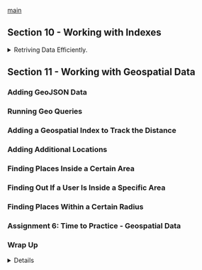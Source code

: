 <!--
// cSpell:ignore IXSCAN
-->

[main](README.md)

## Section 10 - Working with Indexes
<details>
<summary>
Retriving Data Efficiently.
</summary>

Indexes can speed up our operations (or make them much slower). we will understand what indexes are, which types of indexes exists, and how to use them.

### What Are Indexes & Why Do We Use Them?

indexes can speed up our operations - find, delete and update.

in the default behavior, when there are no indexes, find a matching document requires scanning over all the documents and checking for the field,if the collections is large, the search can take a while.
```js
db.products.find({seller:"Max"})
```

if there is an index, then the index is stored as an ordered list of the values (seller), with each value holding a pointer to the complete document. this allows to search for the matching values in an efficient way (because the index list is ordered), and then to retrieve the documents with a direct access.

however, we shouldn't use too many indexes, because indexes speed up find operations, but they have performance costs on inserts and updates (the ordered list needs to be sorted), and they do take up some space.

### Adding a Single Field Index

we will use the "persons.json" file for this lesson. we first import it.

`mongoimport persons.json -d contactData -c contacts --jsonArray --drop`

and now we take a look. there are 5000 documents, some of the fields are nested documents. we start with running a query to match all contacts older than 60.

```js
show dbs
use contactData
show collections
db.contacts.count()
db.contacts.findOne()
// people older than 60
db.contacts.find({"dob.age":{$gt:60}})
db.contacts.find({"dob.age":{$gt:60}}).count()
```
we can analyze a query by adding a method before the command and see what happend
```js
db.contacts.explain().find({"dob.age":{$gt:60}})
```
the result is the following json file

```json
{
    "queryPlanner" : {
            "plannerVersion" : 1,
            "namespace" : "contactData.contacts",
            "indexFilterSet" : false,
            "parsedQuery" : {
                    "dob.age" : {
                            "$gt" : 60
                    }
            },
            "winningPlan" : {
                    "stage" : "COLLSCAN",
                    "filter" : {
                            "dob.age" : {
                                    "$gt" : 60
                            }
                    },
                    "direction" : "forward"
            },
            "rejectedPlans" : [ ]
    },
    "serverInfo" : {
            "host" : "hostname-l14",
            "port" : 27017,
            "version" : "3.4.24",
            "gitVersion" : "865b4f6a96d0f5425e39a18337105f33e8db504d"
    },
    "ok" : 1
}
```
we don't care much about the server info,but the "queryPlanner.winningPlan" is very interesting. it can compare different plans and determine which one was selected, if we don't have an index, the only option is a full collection scan.

if we want a better explained version, we can pass an argument to the `explain()` function and get more verbose analysis.
```js
db.contacts.explain("executionStats").find({"dob.age":{$gt:60}})
```
we can see how long the execution took, and that we scanned all 5000 documents to match 1222 of them.
```json
"executionStats" : {
    "executionSuccess" : true,
    "nReturned" : 1222,
    "executionTimeMillis" : 2,
    "totalKeysExamined" : 0,
    "totalDocsExamined" : 5000,
    "executionStages" : {
            "stage" : "COLLSCAN",
            "filter" : {
                    "dob.age" : {
                            "$gt" : 60
                    }
            },
            "nReturned" : 1222,
            "executionTimeMillisEstimate" : 0,
            "works" : 5002,
            "advanced" : 1222,
            "needTime" : 3779,
            "needYield" : 0,
            "saveState" : 39,
            "restoreState" : 39,
            "isEOF" : 1,
            "invalidates" : 0,
            "direction" : "forward",
            "docsExamined" : 5000
    }
},
```
so lets add an index and see if things change, we pass the name of the field and the direction (1 for ascending and -1 for descending)

```js
db.contacts.createIndex({"dob.age":1})
db.contacts.explain("executionStats").find({"dob.age":{$gt:60}})
```
now the output is different, and we see that only 1222 documents where examined. now there is an input stage and a fetch stage.

 ### Indexes Behind the Scenes

> What does createIndex() do in detail?
> 
> Whilst we can't really see the index, you can think of the index as a simple list of values + > pointers to the original document.
> 
> Something like this (for the "age" field):
> 
> (29, "address in memory/ collection a1")
> 
> (30, "address in memory/ collection a2")
> 
> (33, "address in memory/ collection a3")
> 
> The documents in the collection would be at the "addresses" a1, a2 and a3. The order does not > have to match the order in the index (and most likely, it indeed won't).
> 
> The important thing is that the index items are ordered (ascending or descending - depending > on how you created the index). createIndex({age: 1}) creates an index with ascending sorting, > createIndex({age: -1}) creates one with descending sorting.
> 
> MongoDB is now able to quickly find a fitting document when you filter for its age as it has > a sorted list. Sorted lists are way quicker to search because you can skip entire ranges (and > don't have to look at every single document).
> 
> Additionally, sorting (via sort(...)) will also be sped up because you already have a sorted > list. Of course this is only true when sorting for the age.

### Understanding Index Restrictions

when we run the indexed query, we had a speed up. but if we run it again, with a different threshold for the age, we see that we examine all the documents, and our execution is slower this time.

```js
db.contacts.explain("executionStats").find({"dob.age":{$gt:5}})
db.contacts.dropIndex({"dob.age":1})
db.contacts.explain("executionStats").find({"dob.age":{$gt:5}})
```
if our query returns all (or most) of the documents, than having an index makes the operation slower. because it creates a extra step over the collection scan (probably an issue of memory locality).


### Creating Compound Indexes

we can create indexes on numbers and on text, but not on boolean values (that wouldn't speed things up that much)
```js
db.contacts.findOne()
db.contacts.explain("executionStats").find({gender:"male"})
db.contacts.createIndex({gender:1})
db.contacts.explain("executionStats").find({gender:"male"})
```

but we can combine indexes together, and create compounded index. the order of the field matters when we create the index, but not when we write the find command
```js
db.contacts.dropIndex({gender:1})
db.contacts.createIndex({"dob.age":1, gender:1})
db.contacts.explain().find({"dob.age":35, gender:"male"})
```

the index speeds up queries that use the start of the index. it works left to right.

- `{"dob.age":35,gender:"male"}` - speed up. match by index
- `{gender:"male","dob.age":35,}` - speedup, order doesn't matter.
- `{"dob.age":35}` - speed up. partial part of the index.
- `{"dob.age":35,gender:"male",nat:"US"}` - speed up, extra fields
- `{"dob.age":35, nat:"US"}` - speed up, partial match of the index, with extra fields
- `{gender:"male"}` - no speed up, the index list is sorted by age first, so it can't scan by gender.

because the index list is sorted over all fields, we can scan parts of the sorted lists, but only if we use the 'head' parts of the index.

### Using Indexes for Sorting

indexes also help us with sorting, because we already have a sorted list, so one part of the work was already done for us!

```js
db.contacts.explain().find({"dob.age":35}).sort({gender:-1})
```

it's also important to note that if we don't sort on an existing index, we can potentially timeout on the request, or run out of memory, the memory threshold is 32MB.

so sometimes we want an index to allow us to sort, even if we don't get a speed up for fetching.

### Understanding the Default Index

we can see all indexes for a collection.
`db.contacts.getIndexes()`

there is always a default index based on the _id field.

### Configuring Indexes

we might want unique index, like the _id field, this guarantees that we have unique field without duplicates.
```js
db.contacts.findOne()
db.contacts.createIndex({email:1},{unique:true})
```

### Understanding Partial Filters

if we know that some values of the index aren't used frequently, we can have a partial index, which ignores those values and is more performant. this means that we accept that if we do need those documents, we will have to perform a collection scan on them.

```js
db.contacts.createIndex({"dob.age":1},{partialFilterExpression:{"dob.age": {$gt:60}}})
db.contacts.createIndex({"dob.age":1},{partialFilterExpression:{gender:"male"}})
db.contacts.explain.find({"dob.age":{$gt:70}}).pretty()
db.contacts.explain.find({"dob.age":{$gt:70}, gender:"male"}).pretty()
```

in a partial filter, the size of the index list is smaller, and we don't need to change it if we add a document with the non-indexed value.

### Applying the Partial Index

we can have a use case of combing a partial index with unique index.

```js
db.users.insertMany([{name:"Max", email: "max@test.com"0},{name:"Manu"}])
db.users.createIndex({email:1},{unique:true})
db.users.insertOne({name:"Anna"}) // duplicate key - null vale is a value in the index
```

if we still want yo allow this behavior. we create a partial index that is created only when the field exists, so we can have multiple null values, but unique existing fields.

```js
db.users.dropIndex({email:1})
db.users.createIndex({email:1},{unique:true, partialFilterExpression:{email:{$exists:true}}})
```

### Understanding the Time-To-Live (TTL) Index

an index for self-destroying data, we decide when data is removed from the collection.

```js
db.sessions.insertOne({data: "asa",createdAt: new Date()})
db.sessions.find().pretty()
db.sessions.createIndex({createdAt:1},{expireAfterSeconds:10})
db.sessions.find().pretty()
db.sessions.insertOne({data: "x",createdAt: new Date()})
//now both will be deleted
db.sessions.find().pretty()
```

this triggers when we have a new insertion, so if we add the index after we created the elements, it won't delete them until we trigger it.

this works only for datetime fields, and is only for single field indexes.

### Query Diagnosis & Query Planning

> - `explain("queryPlanner")` - default. Show summary for executed Query + Winning Plan.
> - `explain("executionStats")` - Show **Detailed** Summary for executed query + Winning Plan + Possibly Rejected Plans.
> - `explain("allPlansExecution")` - Show **Detailed** Summary for executed query + Winning Plan + Winning Plan Decision Process.

things we should look at:
- Milliseconds Process Time (**IXSCAN** typically beats **COLLSCAN**)
- number of keys(in index) examind
- number of documents examined (should be as close as possible to number of indexes, or zero)
- number of documents returned

the case of Zero documents is relevent in a covered Query.

### Understanding Covered Queries

```js
db.customers.insertMany([
        {name:"Max", age:29,salary:3000},
        {name:"Manu", age:30,salary:4000}
])
db.customers.createIndex({name:1})
db.customers.explain("executionStats").find({name:"Max"})
```

the index holds a pointer to the document, but it also holds the key (which is the index), so if we just return the field in the index, te we get a covered query, where no documents were examined.

```js
db.customers.explain("executionStats").find({name:"Max"},{_id:0, name:1})
```

now the *stage* field is **"PROJECTION"**, and this query is very efficient and fast.

### How MongoDB Rejects a Plan

MongoDb can reject plans

```js
db.customers.getIndexes() // id and name
db.customers.CreateIndex({age:1,name:1}) // compound index - order matters
db.customers.explain().find({age:"Max", name:30}) // order doesn't matter
```

the rejected plans now contains the Index Scan on the name alone. mongo can determine which plan to use. it first takes all the indexes which might be useful in the query. it then deides between them by using a subset of the data and running all the plans. then it takes the fastest to run on the entire data set, it then keeps a cache about this query. the cache is cleared after sufficient amount of writes, if the index is rebuilt of if indexes are added or removed, and of course, when the mongoDB server is restarted.

```js
db.customers.explain("allPlansExecution").find({age:"Max", name:30})
```
now we see detailed metrics for the rejected plans.

### Using Multi-Key Indexes

indexes on on array fields,multi key indexes.

```js
db.contacts.dropCollection()
db.contacts.insertOne({name:"Max",hobbies:["Cooking", "Sports",addresses:[{street:"first"},{street:"second"}]]})
db.contacts.createIndex({hobbies:1})
db.contacts.explain("executionStats").find({hobbies:"Sports"})
```
each value of the arrays is an entry in the index list, so if a collection has a total of 100 values in arrays over 30 documents, then the size of the index list will be 100, one for each element.


```js
db.contacts.createIndex({addresses:1})
db.contacts.explain("executionStats").find({"addresses.street":"main street"})
```
this time a collection scan is used, because the indexes field is a nested document, so it indexes over the documents, not parts of it.

```js
db.contacts.explain("executionStats").find({addresses:{street:"main street"}}) // index Scan
```
we can create multikey field on elements of the arrays.
```js
db.contacts.createIndex({"addresses.street":1}) 
db.contacts.explain("executionStats").find({"addresses.street":"main street"}) //index Scan again
```

we can't have compound indexes made of more than one multi-key index.
```js
db.contacts.createIndex({addresses:1,hobbies:1}) // won't work
```

### Text Indexes
<details>
<summary>
Special Behaviors for text Indexes.
</summary>

we can create text indexes, which makes searching text much better performant. a text index is a basically a multi-key array index, where the text was tokensized, standardized and had the stop words removed (is, a, the, for) and the keywords should remain.

```js
db.prodcuts.insertMany([
        {title:"A book", description: "Awesome book about a young artist"},
        {title:"Red Shirt", description: "This t-shirt is read and prettry awesome"}
])

db.products.createIndex({description:1})//normal index
db.products.createIndex({description:"text"})//text index index
db.products.find({$text:{$search:"awesome"}}).pretty()
db.products.find({$text:{$search:"red book"}}).pretty()
```
we can have only one text index per collection, so we don't need to specify which field we are searching on (we can combine them).

when we search using the `$text:{$search:""}` syntax, the case doesn't matter, as the index words are stored in lower case, and if we search for multiple words, then it's treated as if we want matches to any of those words. if we want an exact match, we need to wrap the text in quotation marks, so we have to escape them.\
this is faster than using regular expressions.

```js
db.products.find({$text:{$search:"\"red book\""}}).pretty() // no match
db.products.find({$text:{$search:"\"awesome book\""}}).pretty() // match
```

#### Text Indexes & Sorting

when we search by text index, some results are "better" than others, those who match more keywords in the search phrase are considered more relevant, so we can reflect this.
```js
db.products.find({$text:{$search:"awesome t-shirt"}}).pretty() // match 2
db.products.find({$text:{$search:"awesome t-shirt"}},{score:{$meta:"textScore"}}).pretty() // show index matching score
db.products.find({$text:{$search:"awesome t-shirt"}},{score:{$meta:"textScore"}}).sort({score:{$meta:"textScore"}}).pretty() // explicit sort
```

now we see how much each of the documents scored when matching against the text query, and the results are also sorted by this score!

#### Creating Combined Text Indexes

we can only have a single text index per collection, but we can combine multiple fields if we need.
```js
db.products.createIndex({title:"text"}) // fails because we already have a text index
db.products.dropIndex({description:"text"}) // doesn't work
db.product.getIndexes() // take index name
db.products.dropIndex({description:"descrption_text"}) // this works
db.products.createIndex({title:"text", descrption:"text"}) // compound index
```
#### Using Text Indexes to Exclude Words
with text indexes, we can also exclude words from our search. this is done by prefixing the excluded word with the minus sign.

```js
db.products.find({$text:{$search: "awesome"}}).pretty() // match 2
db.products.find({$text:{$search: "awesome -t-shirt"}}).pretty() // match 1
```
### Setting the Default Language & Using Weights

we can change the default language, which defines how words are tokenized (which stop words are removed). we pass the argument to both the index and the search field. we can also set the query to be case sensitive.
we can also give weights for each field of the index, which determines how the score is calculated, maybe some fields are more important than other.

```js
db.products.getIndexes()
db.products.dropIndex("title_text_descrption_text")
db.products.createIndex({title:"text",descrption:"text"},{default_langague:"german", weights: {title:1, descrption:2}})
db.products.find($text:{$search:"red",$language:"german"})
db.products.find($text:{$search:"Red",$caseSensitive:true})
```

</details>

### Building Indexes

Indexes can be added as the Foreground and the Background. until now, we added the indexes in the foreground. adding in the foreground is faster, but locks up the collection from other queries. adding an index in the background is slower, but doesn't lock the collection.

we have a script that adds one million documents to a collection (this isn't an efficient code)
```sh
mongo resources/credit-rating.js
```

lets do some stuff
```js
show dbs
suse credit
show collections
db.ratings.count()
db.ratings.findOne()
db.ratings.explain("executionStats").find({age:{$gt:80}})
db.ratings.createIndex({age:1})
db.ratings.explain("executionStats").find({age:{$gt:80}})
db.ratings.dropIndex({age:1})
```
we can open a different shell and run a find command while we run the index creation command. the command will wait until the index creation is completed.

```js
//terminal 1
db.ratings.createIndex({age:1})
//terminal 2
db.ratings.find({score:{$gt:3}})
```

in small collections, this doesn't matter, but for big collections with complex indexes, we can't lock the collection while it's being indexed. so a background index might be better

```js
db.ratings.dropIndex({age:1})
db.ratings.createIndex({age:1},{background:true})
```

### Wrap Up

> What And Why?
> - Indexes allow you to retrive data more efficiently (if used correctly) because your queries only have to look at a subset of all documents.
> - You can use single-field, compound, multi-key(array) and text indexes.
> - Indexes don't come for free, they will slow down your writes.
> 
> Queries & Sorting
> - Indexes can be used for both queries and efficient sorting
> - Compound indexes can be used as a whole or in a "left-to-right" (prefix) manner. (e.g. only consider the "name" part of the "name-age" compound index)
> 
> Queries Diagnosis Planning
> - use `explain()` to understand how MongoDB will execute your queries.
>   - "queryPlanner"
>   - "executionStats"
>   - "allPlansExecution"
> - This allows to optimize both your queries and indexes.
> 
> Index Options
> - you can create TTL, unique or partial indexes.
> - for text indexes weights and default language can be assigned.

- [Partial Indexes](https://docs.mongodb.com/manual/core/index-partial/)
- [Supported Languages](https://docs.mongodb.com/manual/reference/text-search-languages/#text-search-languages)
- [Different Langauges in the same Index](https://docs.mongodb.com/manual/tutorial/specify-language-for-text-index/#create-a-text-index-for-a-collection-in-multiple-languages)



</details>

## Section 11 - Working with Geospatial Data
<!-- <details> -->
<summary>

</summary>


### Adding GeoJSON Data

### Running Geo Queries

### Adding a Geospatial Index to Track the Distance

### Adding Additional Locations

### Finding Places Inside a Certain Area

### Finding Out If a User Is Inside a Specific Area

### Finding Places Within a Certain Radius

### Assignment 6: Time to Practice - Geospatial Data

### Wrap Up

<details>

##
[main](README.md)